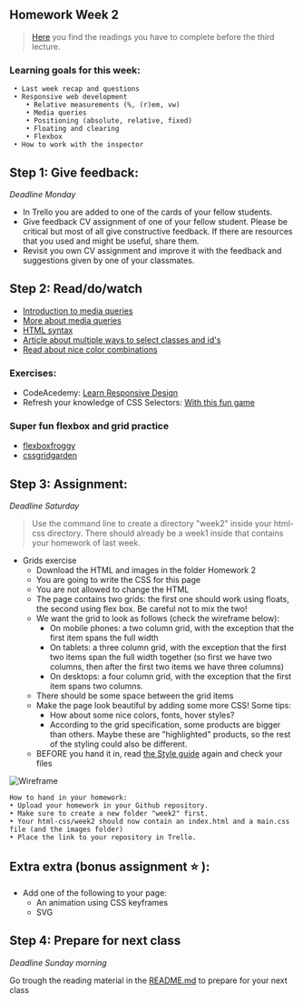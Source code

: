 ## Homework Week 2

>[Here](/Week2/README.md) you find the readings you have to complete before the third lecture.

### Learning goals for this week:
```
 • Last week recap and questions
 • Responsive web development
    • Relative measurements (%, (r)em, vw)
    • Media queries
    • Positioning (absolute, relative, fixed)
    • Floating and clearing
    • Flexbox
 • How to work with the inspector
```

## Step 1: Give feedback:

_Deadline Monday_

- In Trello you are added to one of the cards of your fellow students.
- Give feedback CV assignment of one of your fellow student. Please be critical but most of all give constructive feedback. If there are resources that you used and might be useful, share them.
- Revisit you own CV assignment and improve it with the feedback and suggestions given by one of your classmates.  

## Step 2: Read/do/watch
 - [Introduction to media queries](https://teamtreehouse.com/library/css3/media-queries/introduction)
 - [More about media queries](https://css-tricks.com/css-media-queries/)
 - [HTML syntax](http://www.w3schools.com/html/html5_syntax.asp)
 - [Article about multiple ways to select classes and id's](https://css-tricks.com/multiple-class-id-selectors)
 - [Read about nice color combinations](http://www.colorcombos.com/index.html)

### Exercises:
 - CodeAcedemy: [Learn Responsive Design](https://www.codecademy.com/learn/learn-responsive-design)
 - Refresh your knowledge of CSS Selectors: [With this fun game](https://flukeout.github.io/)

### Super fun flexbox and grid practice 
 - [flexboxfroggy](https://flexboxfroggy.com/)
 - [cssgridgarden](http://cssgridgarden.com/)

## Step 3: Assignment:

_Deadline Saturday_

> Use the command line to create a directory "week2" inside your html-css directory. There should already be a week1 inside that contains your homework of last week.

 - Grids exercise
    - Download the HTML and images in the folder Homework 2
    - You are going to write the CSS for this page
    - You are not allowed to change the HTML
    - The page contains two grids: the first one should work using floats, the second using flex box. Be careful not to mix the two!
    - We want the grid to look as follows (check the wireframe below):
      - On mobile phones: a two column grid, with the exception that the first item spans the full width
      - On tablets: a three column grid, with the exception that the first two items span the full width together (so first we have two columns, then after the first two items we have three columns)
      - On desktops: a four column grid, with the exception that the first item spans two columns.
    - There should be some space between the grid items
    - Make the page look beautiful by adding some more CSS! Some tips:
      - How about some nice colors, fonts, hover styles?
      - According to the grid specification, some products are bigger than others. Maybe these are "highlighted" products, so the rest of the styling could also be different.
    - BEFORE you hand it in, read [the Style guide](http://www.w3schools.com/html/html5_syntax.asp) again and check your files

![Wireframe](assets/wireframe.png)

```
How to hand in your homework:
• Upload your homework in your Github repository. 
• Make sure to create a new folder "week2" first. 
• Your html-css/week2 should now contain an index.html and a main.css file (and the images folder)
• Place the link to your repository in Trello.
```

## Extra extra (bonus assignment :star: ):

- Add one of the following to your page:
    - An animation using CSS keyframes
    - SVG

## Step 4: Prepare for next class

_Deadline Sunday morning_

Go trough the reading material in the [README.md](/Week2/README.md) to prepare for your next class
